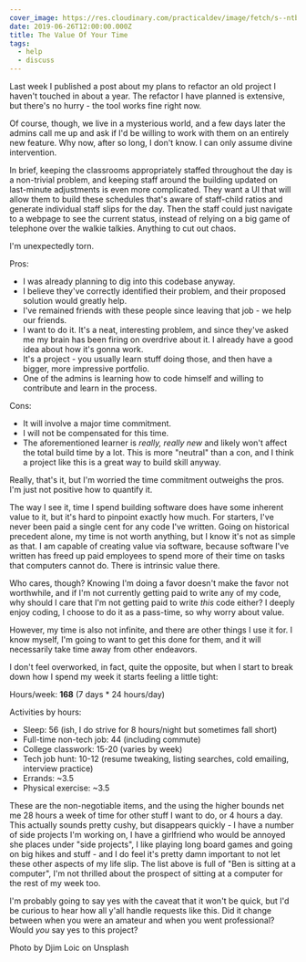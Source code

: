 ```yaml
---
cover_image: https://res.cloudinary.com/practicaldev/image/fetch/s--ntbK0tBl--/c_imagga_scale,f_auto,fl_progressive,h_420,q_auto,w_1000/https://thepracticaldev.s3.amazonaws.com/i/6zimvou9gmn8fyaj2lci.jpg
date: 2019-06-26T12:00:00.000Z
title: The Value Of Your Time
tags:
  - help
  - discuss
---
```


Last week I published a post about my plans to refactor an old project I haven't touched in about a year. The refactor I have planned is extensive, but there's no hurry - the tool works fine right now.

Of course, though, we live in a mysterious world, and a few days later the admins call me up and ask if I'd be willing to work with them on an entirely new feature. Why now, after so long, I don't know. I can only assume divine intervention.

In brief, keeping the classrooms appropriately staffed throughout the day is a non-trivial problem, and keeping staff around the building updated on last-minute adjustments is even more complicated. They want a UI that will allow them to build these schedules that's aware of staff-child ratios and generate individual staff slips for the day. Then the staff could just navigate to a webpage to see the current status, instead of relying on a big game of telephone over the walkie talkies. Anything to cut out chaos.

I'm unexpectedly torn.

Pros:

- I was already planning to dig into this codebase anyway.
- I believe they've correctly identified their problem, and their proposed solution would greatly help.
- I've remained friends with these people since leaving that job - we help our friends.
- I want to do it. It's a neat, interesting problem, and since they've asked me my brain has been firing on overdrive about it. I already have a good idea about how it's gonna work.
- It's a project - you usually learn stuff doing those, and then have a bigger, more impressive portfolio.
- One of the admins is learning how to code himself and willing to contribute and learn in the process.

Cons:

- It will involve a major time commitment.
- I will not be compensated for this time.
- The aforementioned learner is _really, really new_ and likely won't affect the total build time by a lot. This is more "neutral" than a con, and I think a project like this is a great way to build skill anyway.

Really, that's it, but I'm worried the time commitment outweighs the pros. I'm just not positive how to quantify it.

The way I see it, time I spend building software does have some inherent value to it, but it's hard to pinpoint exactly how much. For starters, I've never been paid a single cent for any code I've written. Going on historical precedent alone, my time is not worth anything, but I know it's not as simple as that. I am capable of creating value via software, because software I've written has freed up paid employees to spend more of their time on tasks that computers cannot do. There is intrinsic value there.

Who cares, though? Knowing I'm doing a favor doesn't make the favor not worthwhile, and if I'm not currently getting paid to write any of my code, why should I care that I'm not getting paid to write _this_ code either? I deeply enjoy coding, I choose to do it as a pass-time, so why worry about value.

However, my time is also not infinite, and there are other things I use it for. I know myself, I'm going to want to get this done for them, and it will necessarily take time away from other endeavors.

I don't feel overworked, in fact, quite the opposite, but when I start to break down how I spend my week it starts feeling a little tight:

Hours/week: **168** (7 days \* 24 hours/day)

Activities by hours:

- Sleep: 56 (ish, I do strive for 8 hours/night but sometimes fall short)
- Full-time non-tech job: 44 (including commute)
- College classwork: 15-20 (varies by week)
- Tech job hunt: 10-12 (resume tweaking, listing searches, cold emailing, interview practice)
- Errands: ~3.5
- Physical exercise: ~3.5

These are the non-negotiable items, and the using the higher bounds net me 28 hours a week of time for other stuff I want to do, or 4 hours a day. This actually sounds pretty cushy, but disappears quickly - I have a number of side projects I'm working on, I have a girlfriend who would be annoyed she places under "side projects", I like playing long board games and going on big hikes and stuff - and I do feel it's pretty damn important to not let these other aspects of my life slip. The list above is full of "Ben is sitting at a computer", I'm not thrilled about the prospect of sitting at a computer for the rest of my week too.

I'm probably going to say yes with the caveat that it won't be quick, but I'd be curious to hear how all y'all handle requests like this. Did it change between when you were an amateur and when you went professional? Would _you_ say yes to this project?

Photo by Djim Loic on Unsplash
